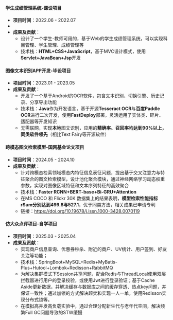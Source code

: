 
#### 学生成绩管理系统-课设项目
- **项目时间**：2022.06 - 2022.07
- 
- **成果及贡献**：
  - 设计了一个学生-教师可用的，基于Web的学生成绩管理系统，可以实现科目管理、学生管理、成绩管理等
  - 技术栈：**HTML+CSS+JavaScript**，基于MVC设计模式，使用**Servlet+JavaBean+Jsp**开发
#### 图像文本识别APP开发-毕设项目
- **项目时间**：2023.01 - 2023.05
- **成果及贡献**：
  - 开发了一个基于Android的OCR软件，包含文本识别、切换引擎、历史记录、分享导出功能
  - 技术栈：**Java**作为开发语言，基于开源**Tesseract OCR**与**百度Paddle OCR**进行二次开发，使用**FastDeploy**部署，灵活运用了实体类、碎片、适配器等开发知识
  - 无需联网，实现**本地**图文识别，应用的**精确率、召回率均达到90%以上，同类软件领先**（相比Text Fairy等开源软件）

#### 跨模态图文检索模型-国网基金论文项目
- **项目时间**：2024.05 - 2024.10
- **成果及贡献**：
  - 针对跨模态检索领域模态内特征信息表征问题，提出基于交叉注意力与特征聚合的图文检索模型，设计池化聚合模块，通过神经网络学习动态权重参数，实现对图像区域特征和文本序列特征的高效聚合
  -	技术栈：**Faster RCNN+BERT-base+Bi-GRU+Attention**
  -	在MS COCO 和 Flickr 30K 数据集上的结果表明，**模型检索性能指标rSum分别达到499.8与527.1**，优于同类方法，相关成果已申请专利
  - 链接：https://doi.org/10.19678/j.issn.1000-3428.0070119

#### 仿大众点评项目-自学项目
- **项目时间**：2025.03 - 2025.04
- **成果及贡献**：
  - 实现商户信息查询、优惠券秒杀、附近的商户、UV统计、用户签到、好友关注等功能；
  -	技术栈：SpringBoot+MySQL+Redis+MyBatis-Plus+Hutool+Lombok+Redisson+RabbitMQ
  -	为解决集群模式下Session共享问题，配合Redis与ThreadLocal使用双层拦截器进行用户的登录校验，或使用Jwt进行登录验证；基于Cache Aside更新数据，并解决缓存与数据库之间的缓存穿透、热点key问题，并保证一致性；通过加锁的方式解决超卖和实现一人一单，使用Redisson实现分布式锁等。
  - 在模拟高并发高负载实验中，通过合理分配新生代与老年代空间，解决频繁Full GC问题导致的STW缓慢